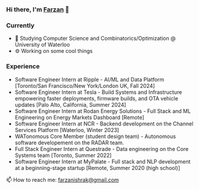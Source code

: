 ### Hi there, I'm [Farzan](https://farzanb49.github.io) 👋

### Currently

- 🏫 Studying Computer Science and Combinatorics/Optimization @ University of Waterloo
- ⚙️ Working on some cool things

### Experience
- Software Engineer Intern at Ripple - AI/ML and Data Platform [Toronto/San Francisco/New York/London UK, Fall 2024]
- Software Engineer Intern at Tesla - Build Systems and Infrastructure empowering faster deployments, firmware builds, and OTA vehicle updates [Palo Alto, California, Summer 2024]
- Software Engineer Intern at Rodan Energy Solutions - Full Stack and ML Engineering on Energy Markets Dashboard [Remote]
- Software Engineer Intern at NCR - Backend development on the Channel Services Platform [Waterloo, Winter 2023]
- WATonomous Core Member (student design team) - Autonomous software developement on the RADAR team.
- Full Stack Engineer Intern at Questrade - Data engineering on the Core Systems team [Toronto, Summer 2022]
- Software Engineer Intern at MyPalate - Full stack and NLP development at a beginning-stage startup [Remote, Summer 2020 (high school)]


📫 How to reach me: farzanishrak@gmail.com

